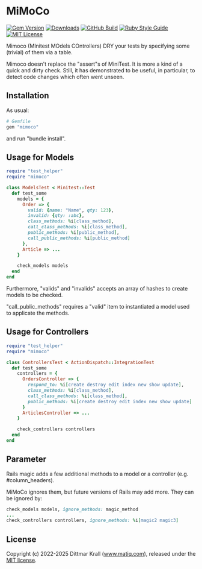 # MiMoCo

[![Gem Version](https://img.shields.io/gem/v/mimoco?color=168AFE&logo=rubygems&logoColor=FE1616)](https://rubygems.org/gems/mimoco)
[![Downloads](https://img.shields.io/gem/dt/mimoco?color=168AFE&logo=rubygems&logoColor=FE1616)](https://rubygems.org/gems/mimoco)
[![GitHub Build](https://img.shields.io/github/actions/workflow/status/matique/mimoco/rake.yml?logo=github)](https://github.com/matique/mimoco/actions/workflows/rake.yml)
[![Ruby Style Guide](https://img.shields.io/badge/code_style-standard-168AFE.svg)](https://github.com/standardrb/standard)
[![MIT License](https://img.shields.io/badge/license-MIT-168AFE.svg)](http://choosealicense.com/licenses/mit/)

Mimoco (MInitest MOdels COntrollers) DRY
your tests by specifying some (trivial) of them via a table.

Mimoco doesn't replace the "assert"s of MiniTest.
It is more a kind of a quick and dirty check.
Still, it has demonstrated to be useful, in particular,
to detect code changes which often went unseen.

## Installation

As usual:
```ruby
# Gemfile
gem "mimoco"
```
and run "bundle install".

## Usage for Models

```ruby
require "test_helper"
require "mimoco"

class ModelsTest < Minitest::Test
  def test_some
    models = {
      Order => {
        valid: {name: "Name", qty: 123},
        invalid: {qty: :abc},
        class_methods: %i[class_method],
        call_class_methods: %i[class_method],
        public_methods: %i[public_method],
        call_public_methods: %i[public_method]
      },
      Article => ...
    }

    check_models models
  end
end
```

Furthermore, "valids" and "invalids" accepts an array
of hashes to create models to be checked.

"call_public_methods" requires a "valid" item
to instantiated a model used to applicate the methods.

## Usage for Controllers

```ruby
require "test_helper"
require "mimoco"

class ControllersTest < ActionDispatch::IntegrationTest
  def test_some
    controllers = {
      OrdersController => {
        respond_to: %i[create destroy edit index new show update],
        class_methods: %i[class_method],
        call_class_methods: %i[class_method],
        public_methods: %i[create destroy edit index new show update]
      }
      ArticlesController => ...
    }

    check_controllers controllers
  end
end
```

## Parameter

Rails magic adds a few additional methods to a model or a controller
(e.g. #column_headers).

MiMoCo ignores them, but future versions of Rails may add more.
They can be ignored by:

```ruby
check_models models, ignore_methods: magic_method
...
check_controllers controllers, ignore_methods: %i[magic2 magic3]
```

## License

Copyright (c) 2022-2025 Dittmar Krall (www.matiq.com),
released under the [MIT license](https://opensource.org/licenses/MIT).

